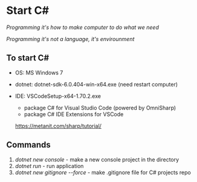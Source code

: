 # Start C#

*Programming it's how to make computer to do what we need*

*Programming it's not a language, it's envirounment*


## To start C#

- OS: MS Windows 7

- dotnet: dotnet-sdk-6.0.404-win-x64.exe (need restart computer)

- IDE: VSCodeSetup-x64-1.70.2.exe
	+ package C# for Visual Studio Code (powered by OmniSharp)
	+ package C# IDE Extensions for VSCode

	https://metanit.com/sharp/tutorial/


## Commands

1. *dotnet new console* - make a new console project in the directory
2. *dotnet run* - run application
3. *dotnet new gitignore --force* - make .gitignore file for C# projects repo
